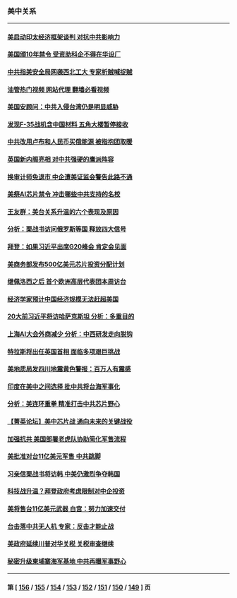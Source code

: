 ### 美中关系
---
#### [美启动印太经济框架谈判 对抗中共影响力](../../pages/nf1412576/n13819753.md?09082045) 
#### [美国颁10年禁令 受资助科企不得在华设厂](../../pages/nf1412576/n13819710.md?09082045) 
#### [中共指美安全局网袭西北工大 专家析贼喊捉贼](../../pages/nf1412576/n13819395.md?09082045) 
#### [油管热门视频 网站代理 翻墙必看视频](http://209.222.30.114:81/youtube.html?09082045)
#### [美国安顾问：中共入侵台湾仍是明显威胁](../../pages/nf1412576/n13819553.md?09082045) 
#### [发现F-35战机含中国材料 五角大楼暂停接收](../../pages/nf1412576/n13819533.md?09082045) 
#### [中共改用卢布和人民币买俄能源 被指抱团取暖](../../pages/nf1412576/n13819425.md?09082045) 
#### [英国新内阁亮相 对中共强硬的鹰派阵容](../../pages/nf1412576/n13819202.md?09082045) 
#### [换审计师免退市 中企遭美证监会警告此路不通](../../pages/nf1412576/n13818792.md?09082045) 
#### [美祭AI芯片禁令 冲击哪些中共支持的名校](../../pages/nf1412576/n13818784.md?09082045) 
#### [王友群：美台关系升温的六个表现及原因](../../pages/nf1412576/n13818842.md?09082045) 
#### [分析：栗战书访问俄罗斯等国 释放四大信号](../../pages/nf1412576/n13818785.md?09082045) 
#### [拜登：如果习近平出席G20峰会 肯定会见面](../../pages/nf1412576/n13818775.md?09082045) 
#### [美商务部发布500亿美元芯片投资分配计划](../../pages/nf1412576/n13818517.md?09082045) 
#### [继佩洛西之后 首个欧洲高层代表团本周访台](../../pages/nf1412576/n13818598.md?09082045) 
#### [经济学家预计中国经济规模无法赶超美国](../../pages/nf1412576/n13817987.md?09082045) 
#### [20大前习近平将访哈萨克斯坦 分析：多重目的](../../pages/nf1412576/n13817976.md?09082045) 
#### [上海AI大会外商减少 分析：中西研发走向脱钩](../../pages/nf1412576/n13817869.md?09082045) 
#### [特拉斯将出任英国首相 面临多项艰巨挑战](../../pages/nf1412576/n13817670.md?09082045) 
#### [美地质局发四川地震黄色警报：百万人有震感](../../pages/nf1412576/n13817610.md?09082045) 
#### [印度在美中之间选择 批中共将台海军事化](../../pages/nf1412576/n13817426.md?09082045) 
#### [分析：美连环重拳 精准打击中共芯片野心](../../pages/nf1412576/n13817007.md?09082045) 
#### [【菁英论坛】美中芯片战 通向未来的关键战役](../../pages/nf1412576/n13817010.md?09082045) 
#### [加强抗共 美国部署老虎队协助简化军售流程](../../pages/nf1412576/n13816978.md?09082045) 
#### [美批准对台11亿美元军售 中共跳脚](../../pages/nf1412576/n13816926.md?09082045) 
#### [习亲信栗战书将访韩 中美仍激烈争夺韩国](../../pages/nf1412576/n13816954.md?09082045) 
#### [科技战升温？拜登政府考虑限制对中企投资](../../pages/nf1412576/n13816661.md?09082045) 
#### [美将售台11亿美元武器 白宫：努力加速交付](../../pages/nf1412576/n13816609.md?09082045) 
#### [台击落中共无人机 专家：反击才能止战](../../pages/nf1412576/n13816357.md?09082045) 
#### [美政府延续川普对华关税 关税审查继续](../../pages/nf1412576/n13816548.md?09082045) 
#### [秘密升级柬埔寨海军基地 中共再曝军事野心](../../pages/nf1412576/n13816464.md?09082045) 

---
#### 第 [ [156](./156.md?09082045) / [155](./155.md?09082045) / [154](./154.md?09082045) / [153](./153.md?09082045) / [152](./152.md?09082045) / [151](./151.md?09082045) / [150](./150.md?09082045) / [149](./149.md?09082045) ] 页
